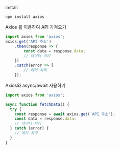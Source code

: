 
install

```
npm install axios
```

Axios 를 이용하여 API 가져오기

```js
import axios from 'axios'; 
axios.get('API 주소') 
	.then(response => { 
		const data = response.data; 
		// 데이터 처리 
	}) 
	.catch(error => { 
		// 에러 처리 
	});
```

Axios와 async/await 사용하기

```js
import axios from 'axios';

async function fetchData() {
  try {
    const response = await axios.get('API 주소');
    const data = response.data;
    // 데이터 처리
  } catch (error) {
    // 에러 처리
  }
}
```